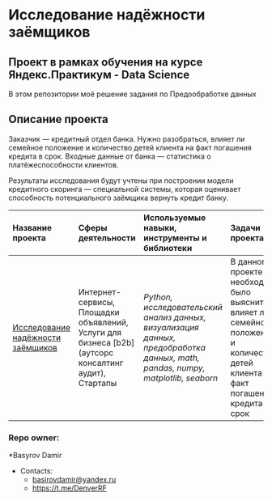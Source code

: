 # Исследование надёжности заёмщиков
## Проект в рамках обучения на курсе Яндекс.Практикум - Data Science

В этом репозитории моё решение задания по Предообработке данных

## Описание проекта
Заказчик — кредитный отдел банка. Нужно разобраться, влияет ли семейное положение и количество детей клиента на факт погашения кредита в срок. Входные данные от банка — статистика о платёжеспособности клиентов.

Результаты исследования будут учтены при построении модели кредитного скоринга — специальной системы, которая оценивает способность потенциального заёмщика вернуть кредит банку.

| Название проекта | Сферы деятельности | Используемые навыки, инструменты и библиотеки| Задачи проекта |
| :---------------------- | :---------------------- | :---------------------- |:---------------------- |
| [Исследование надёжности заёмщиков](Borrower_Reliability_Study) | Интернет-сервисы, Площадки объявлений, Услуги для бизнеса [b2b] (аутсорс консалтинг аудит), Стартапы | *Python, исследовательский анализ данных, визуализация данных, предобработка данных, math,  pandas, numpy, matplotlib, seaborn* | В данном проекте необходимо было выяснить, влияет ли семейное положение и количество детей клиента на факт погашения кредита в срок |


### Repo owner: ###
*Basyrov Damir  
* Contacts:    
   - basirovdamir@yandex.ru  
   - https://t.me/DenverRF
